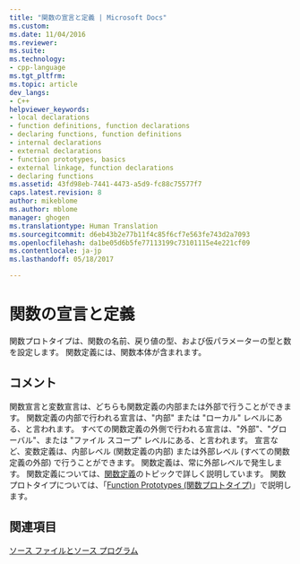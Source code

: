 ```yaml
---
title: "関数の宣言と定義 | Microsoft Docs"
ms.custom: 
ms.date: 11/04/2016
ms.reviewer: 
ms.suite: 
ms.technology:
- cpp-language
ms.tgt_pltfrm: 
ms.topic: article
dev_langs:
- C++
helpviewer_keywords:
- local declarations
- function definitions, function declarations
- declaring functions, function definitions
- internal declarations
- external declarations
- function prototypes, basics
- external linkage, function declarations
- declaring functions
ms.assetid: 43fd98eb-7441-4473-a5d9-fc88c75577f7
caps.latest.revision: 8
author: mikeblome
ms.author: mblome
manager: ghogen
ms.translationtype: Human Translation
ms.sourcegitcommit: d6eb43b2e77b11f4c85f6cf7e563fe743d2a7093
ms.openlocfilehash: da1be05d6b5fe77113199c73101115e4e221cf09
ms.contentlocale: ja-jp
ms.lasthandoff: 05/18/2017

---
```

# <a name="function-declarations-and-definitions"></a>関数の宣言と定義
関数プロトタイプは、関数の名前、戻り値の型、および仮パラメーターの型と数を設定します。 関数定義には、関数本体が含まれます。  
  
## <a name="remarks"></a>コメント  
 関数宣言と変数宣言は、どちらも関数定義の内部または外部で行うことができます。 関数定義の内部で行われる宣言は、"内部" または "ローカル" レベルにある、と言われます。 すべての関数定義の外側で行われる宣言は、"外部"、"グローバル"、または "ファイル スコープ" レベルにある、と言われます。 宣言など、変数定義は、内部レベル (関数定義の内部) または外部レベル (すべての関数定義の外部) で行うことができます。 関数定義は、常に外部レベルで発生します。 関数定義については、[関数定義](../c-language/c-function-definitions.md)のトピックで詳しく説明しています。 関数プロトタイプについては、「[Function Prototypes (関数プロトタイプ)](../c-language/function-prototypes.md)」で説明します。  
  
## <a name="see-also"></a>関連項目  
 [ソース ファイルとソース プログラム](../c-language/source-files-and-source-programs.md)
